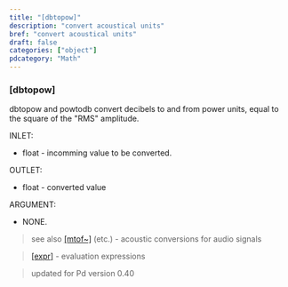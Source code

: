 ```yaml
---
title: "[dbtopow]"
description: "convert acoustical units"
bref: "convert acoustical units"
draft: false
categories: ["object"]
pdcategory: "Math"
---
```


### [dbtopow]

dbtopow and powtodb convert decibels to and from power units, equal to the square of the "RMS" amplitude.

INLET:

- float - incomming value to be converted.

OUTLET:

- float - converted value

ARGUMENT:

- NONE.
 


> see also [[mtof~]](../#) (etc.) - acoustic conversions for audio signals

> [[expr]](../expr-family) - evaluation expressions
 
 
> updated for Pd version 0.40
 
